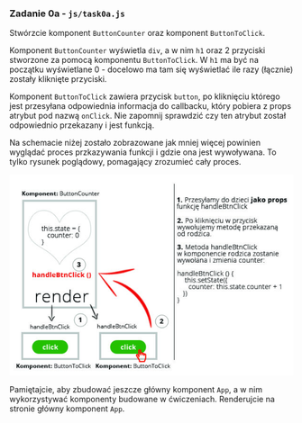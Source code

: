 ### Zadanie 0a - `js/task0a.js`
Stwórzcie komponent `ButtonCounter` oraz komponent `ButtonToClick`.

Komponent `ButtonCounter` wyświetla `div`, a w nim `h1` oraz 2 przyciski stworzone za pomocą komponentu `ButtonToClick`. W `h1` ma być na początku wyświetlane 0 - docelowo ma tam się wyświetlać ile razy (łącznie) zostały kliknięte przyciski.

Komponent `ButtonToClick` zawiera przycisk `button`, po kliknięciu którego jest przesyłana odpowiednia informacja do callbacku, który pobiera z props atrybut pod nazwą `onClick`. Nie zapomnij sprawdzić czy ten atrybut został odpowiednio przekazany i jest funkcją.

Na schemacie niżej zostało zobrazowane jak mniej więcej powinien wyglądać proces przkazywania funkcji i gdzie ona jest wywoływana. To tylko rysunek poglądowy, pomagający zrozumieć cały proces.

![img/task0a.jpg](img/task0a.jpg)

Pamiętajcie, aby zbudować jeszcze główny komponent `App`, a w nim wykorzystywać komponenty budowane w ćwiczeniach. Renderujcie na stronie główny komponent `App`.